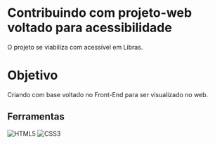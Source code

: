 # Contribuindo com projeto-web voltado para acessibilidade

O projeto se viabiliza com acessível em Libras.


# Objetivo

Criando com base voltado no Front-End para ser visualizado no web.

## Ferramentas

![HTML5](https://img.shields.io/badge/HTML-000?style=for-the-badge&logo=html5&logoColor=30A3DC) 
![CSS3](https://img.shields.io/badge/CSS3-000?style=for-the-badge&logo=css3&logoColor=E94D5F)